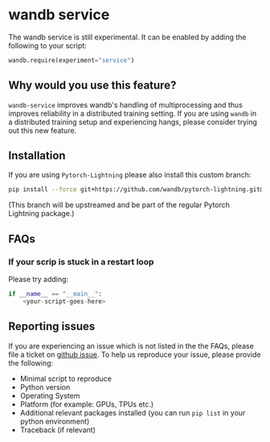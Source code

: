 # wandb service

The wandb service is still experimental. It can be enabled by adding the following to your script:

```python
wandb.require(experiment="service")
```

## Why would you use this feature?

`wandb-service` improves wandb's handling of multiprocessing and thus improves reliability in a distributed training setting.
If you are using `wandb` in a distributed training setup and experiencing hangs, please consider trying out this new feature.

## Installation

If you are using `Pytorch-Lightning` please also install this custom branch:

```bash
pip install --force git+https://github.com/wandb/pytorch-lightning.git@wandb-service-attach
```

(This branch will be upstreamed and be part of the regular Pytorch Lightning package.)

## FAQs

### If your scrip is stuck in a restart loop

Please try adding:

```python
if __name__ == "__main__":
    <your-script-goes-here>
```

## Reporting issues

If you are experiencing an issue which is not listed in the the FAQs, please file a ticket on [github issue](https://github.com/wandb/client/issues).
To help us reproduce your issue, please provide the following:

- Minimal script to reproduce
- Python version
- Operating System
- Platform (for example: GPUs, TPUs etc.)
- Additional relevant packages installed (you can run `pip list` in your python environment)
- Traceback (if relevant)
